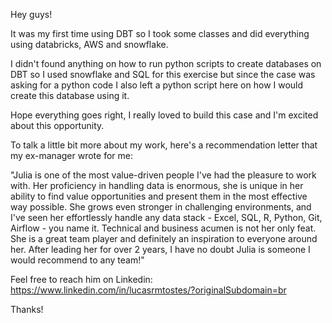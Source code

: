 Hey guys!

It was my first time using DBT so I took some classes and did everything using databricks, AWS and snowflake. 

I didn't found anything on how to run python scripts to create databases on DBT so I used snowflake and SQL for this exercise but since the case was asking for a python code I also left a python script here on how I would create this database using it.

Hope everything goes right, I really loved to build this case and I'm excited about this opportunity. 

To talk a little bit more about my work, here's a recommendation letter that my ex-manager wrote for me:

"Julia is one of the most value-driven people I've had the pleasure to work with. 
Her proficiency in handling data is enormous, she is unique in her ability to find value opportunities and present them in the most effective way possible. She grows even stronger in challenging environments, and I've seen her effortlessly handle any data stack - Excel, SQL, R, Python, Git, Airflow - you name it. 
Technical and business acumen is not her only feat. She is a great team player and definitely an inspiration to everyone around her. 
After leading her for over 2 years, I have no doubt Julia is someone I would recommend to any team!"

Feel free to reach him on Linkedin: https://www.linkedin.com/in/lucasrmtostes/?originalSubdomain=br

Thanks!
